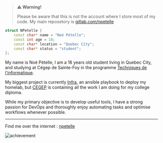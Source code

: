 > **⚠️ Warning!**
>
> Please be aware that this is not the account where I store most of my code. My main reposetory is [gitlab.com/npetelle](https://gitlab.com/npetelle)

```cpp
struct NPetelle {
    const char* name = "Noé Pételle";
    const int age = 18;
    const char* location = "Quebec City";
    const char* status = "student";
};
```

My name is Noé Pételle, I am a 18 years old student living in Quebec City, and studying at Cégep de Sainte-Foy in the programme [Techniques de l'informatique](https://www.csfoy.ca/programmes/tous-les-programmes/programmes-techniques/techniques-de-linformatique-programmation-web-mobile-et-jeux-video/).

My biggest project is currently [Infra](https://gitlab.com/npetelle/infra), an ansible playbook to deploy my homelab, but [CEGEP](https://gitlab.com/npetelle/infra) is containing all the work I am doing for my college diploma.

While my primary objective is to develop useful tools, I have a strong passion for DevOps and thoroughly enjoy automating tasks and optimise workflows whenever possible.

---

Find me over the internet : [npetelle](https://links.petelle.net)

![achievement](https://gitlab.com/npetelle/npetelle/-/raw/main/img/minecraft-readme.png)
